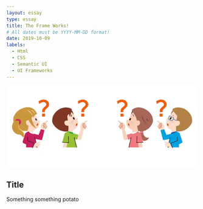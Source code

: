 ```yaml
---
layout: essay
type: essay
title: The Frame Works!
# All dates must be YYYY-MM-DD format!
date: 2019-10-09
labels:
  - Html
  - CSS
  - Semantic UI
  - UI Frameworks
---
```

<img class="ui centered image" src="../images/questions.png">


## Title

Something something potato
